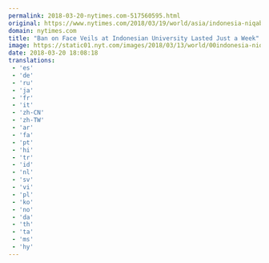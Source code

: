 ```yaml
---
permalink: 2018-03-20-nytimes.com-517560595.html
original: https://www.nytimes.com/2018/03/19/world/asia/indonesia-niqab-university.html?partner=rss&amp;emc=rss
domain: nytimes.com
title: "Ban on Face Veils at Indonesian University Lasted Just a Week"
image: https://static01.nyt.com/images/2018/03/13/world/00indonesia-niqab-1/merlin_135175875_ad797dea-1c50-484c-a1dd-98a5e56a3270-mediumThreeByTwo440.jpg
date: 2018-03-20 18:08:18
translations: 
 - 'es'
 - 'de'
 - 'ru'
 - 'ja'
 - 'fr'
 - 'it'
 - 'zh-CN'
 - 'zh-TW'
 - 'ar'
 - 'fa'
 - 'pt'
 - 'hi'
 - 'tr'
 - 'id'
 - 'nl'
 - 'sv'
 - 'vi'
 - 'pl'
 - 'ko'
 - 'no'
 - 'da'
 - 'th'
 - 'ta'
 - 'ms'
 - 'hy'
---
```


